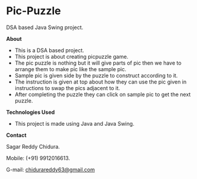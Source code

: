 # Pic-Puzzle
DSA based Java Swing project.

**About**
- This is a DSA based project.
- This project is about creating picpuzzle game.
- The pic puzzle is nothing but it will give parts of pic then we have to arrange them to make pic like the sample pic.
- Sample pic is given side by the puzzle to construct according to it. 
- The instruction is given at top about how they can use the pic given in instructions to swap the pics adjacent to it.
- After completing the puzzle they can click on sample pic to get the next puzzle.

**Technologies Used**

- This project is made using Java and Java Swing.

**Contact**

Sagar Reddy Chidura.

Mobile: (+91) 9912016613.

G-mail: chidurareddy63@gmail.com
